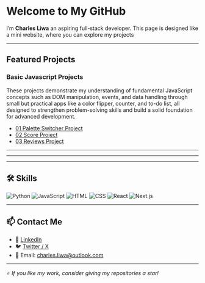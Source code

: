 # Welcome to My GitHub 

I’m **Charles Liwa** an aspiring full-stack developer. This page is designed like a mini website, where you can explore my projects 

---

##  Featured Projects  

### Basic Javascript Projects

These projects demonstrate my understanding of fundamental JavaScript concepts such as DOM manipulation, events, and data handling through small but practical apps like a color flipper, counter, and to-do list, all designed to strengthen problem-solving skills and build a solid foundation for advanced development.  

- [01 Palette Switcher Project](https://github.com/devliwa/01-palette-switcher)
- [02 Score Project](https://github.com/devliwa/02-score/tree/main)
- [03 Reviews Project](https://github.com/devliwa/03-reviews)

---


---



---

## 🛠️ Skills  

![Python](https://img.shields.io/badge/Python-3776AB?style=for-the-badge&logo=python&logoColor=white)
![JavaScript](https://img.shields.io/badge/JavaScript-F7DF1E?style=for-the-badge&logo=javascript&logoColor=black)
![HTML](https://img.shields.io/badge/HTML5-E34F26?style=for-the-badge&logo=html5&logoColor=white)
![CSS](https://img.shields.io/badge/CSS3-1572B6?style=for-the-badge&logo=css3&logoColor=white)
![React](https://img.shields.io/badge/React-20232A?style=for-the-badge&logo=react&logoColor=61DAFB)
![Next.js](https://img.shields.io/badge/Next.js-000000?style=for-the-badge&logo=nextdotjs&logoColor=white)

---



## 📫 Contact Me  

- 💼 [LinkedIn](https://www.linkedin.com/in/yourprofile)  
- 🐦 [Twitter / X](https://twitter.com/yourprofile)  
- 📧 Email: charles.liwa@outlook.com  

---

⭐️ *If you like my work, consider giving my repositories a star!*  

